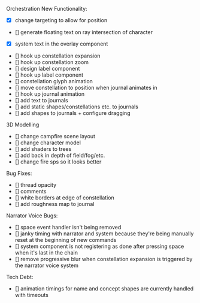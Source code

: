 Orchestration New Functionality:
- [x] change targeting to allow for position
- [] generate floating text on ray intersection of character
- [x] system text in the overlay component
- [] hook up constellation expansion
- [] hook up constellation zoom
- [] design label component
- [] hook up label component
- [] constellation glyph animation
- [] move constellation to position when journal animates in
- [] hook up journal animation
- [] add text to journals
- [] add static shapes/constellations etc. to journals
- [] add shapes to journals + configure dragging

3D Modelling
- [] change campfire scene layout
- [] change character model
- [] add shaders to trees
- [] add back in depth of field/fog/etc.
- [] change fire sps so it looks better

Bug Fixes:
- [] thread opacity
- [] comments
- [] white borders at edge of constellation
- [] add roughness map to journal


Narrator Voice Bugs:
- [] space event handler isn't being removed
- [] janky timing with narrator and system because they're being manually reset at the beginning of new commands
- [] system component is not registering as done after pressing space when it's last in the chain
- [] remove progressive blur when constellation expansion is triggered by the narrator voice system

Tech Debt:
- [] animation timings for name and concept shapes are currently handled with timeouts